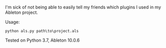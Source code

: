 I'm sick of not being able to easily tell my friends which plugins I used in my Ableton project.

Usage:

    python als.py path\to\project.als

Tested on Python 3.7, Ableton 10.0.6
